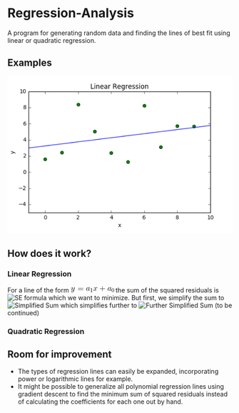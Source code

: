 # Regression-Analysis
A program for generating random data and finding the lines of best fit using linear or quadratic regression.
## Examples
![Linear Regression Example](docs/linRegExample.PNG)
## How does it work?
### Linear Regression
For a line of the form ![Linear Line Equation](docs/linearLine.gif) the sum of the squared residuals is ![SE formula](SE_Latex.gif) which we want to minimize.
But first, we simplify the sum to ![Simplified Sum](SE2_Latex.gif) which simplifies further to ![Further Simplified Sum](SE3_Latex.gif)
(to be continued)
### Quadratic Regression
## Room for improvement
- The types of regression lines can easily be expanded, incorporating power or logarithmic lines for example.
- It might be possible to generalize all polynomial regression lines using gradient descent to find the minimum sum of squared residuals instead of calculating the coefficients for each one out by hand.
